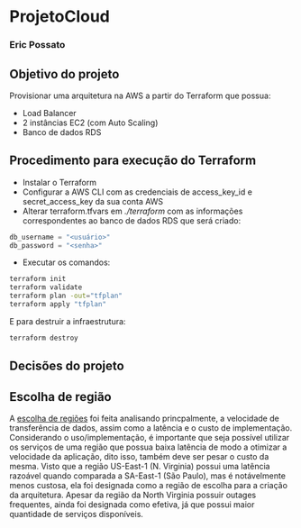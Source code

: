 # ProjetoCloud
### Eric Possato

## Objetivo do projeto
Provisionar uma arquitetura na AWS a partir do Terraform que possua:
- Load Balancer
- 2 instâncias EC2 (com Auto Scaling)
- Banco de dados RDS

## Procedimento para execução do Terraform
- Instalar o Terraform
- Configurar a AWS CLI com as credenciais de access_key_id e secret_access_key da sua conta AWS
- Alterar terraform.tfvars em *./terraform* com as informações correspondentes ao banco de dados RDS que será criado:
```python
db_username = "<usuário>"
db_password = "<senha>"
```
- Executar os comandos:
```bash
terraform init
terraform validate
terraform plan -out="tfplan"
terraform apply "tfplan"
```

E para destruir a infraestrutura:
```bash
terraform destroy
```

## Decisões do projeto
## Escolha de região

A [escolha de regiões](https://www.concurrencylabs.com/blog/choose-your-aws-region-wisely) foi feita analisando princpalmente, a velocidade de transferência de dados, assim como a latência e o custo de implementação. Considerando o uso/implementação, é importante que seja possível utilizar os serviços de uma região que possua baixa latência de modo a otimizar a velocidade da aplicação, dito isso, também deve ser pesar o custo da mesma. Visto que a região US-East-1 (N. Virginia) possui uma latência razoável quando comparada a SA-East-1 (São Paulo), mas é notávelmente menos custosa, ela foi designada como a região de escolha para a criação da arquitetura. Apesar da região da North Virginia possuir outages frequentes, ainda foi designada como efetiva, já que possui maior quantidade de serviços disponíveis.
